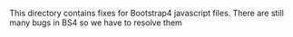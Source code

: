 This directory contains fixes for Bootstrap4 javascript files. There are still many bugs in BS4 so we have to resolve them